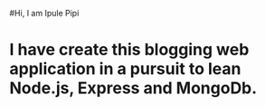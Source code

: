 #Hi, I am Ipule Pipi

# I have create this blogging web application in a pursuit to lean Node.js, Express and MongoDb.

